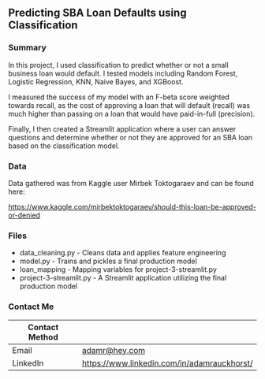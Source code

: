 ## Predicting SBA Loan Defaults using Classification 

### Summary

In this project, I used classification to predict whether or not a small
business loan would default. I tested models including Random Forest, Logistic Regression, KNN, Naive Bayes, and XGBoost.

I measured the success of my model with an F-beta score weighted towards recall, as the cost of approving a loan that will default (recall) was much higher than passing on a loan that would have paid-in-full (precision).

Finally, I then created a Streamlit application where a user can answer questions
and determine whether or not they are approved for an SBA loan
based on the classification model.

### Data

Data gathered was from Kaggle user Mirbek Toktogaraev and can 
be found here:

https://www.kaggle.com/mirbektoktogaraev/should-this-loan-be-approved-or-denied

### Files

- data_cleaning.py - Cleans data and applies feature engineering
- model.py - Trains and pickles a final production model
- loan_mapping - Mapping variables for project-3-streamlit.py
- project-3-streamlit.py - A Streamlit application utilizing the final
production model

### Contact Me

| Contact Method |  |
| --- | --- |
| Email | adamr@hey.com |
| LinkedIn | https://www.linkedin.com/in/adamrauckhorst/ |
